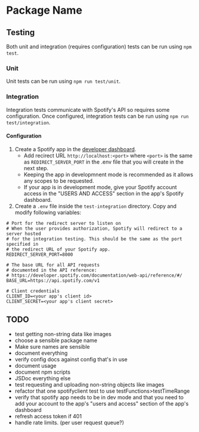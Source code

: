 # Package Name

## Testing
Both unit and integration (requires configuration) tests can be run using `npm test`.
### Unit
Unit tests can be run using `npm run test/unit`.
### Integration
Integration tests communicate with Spotify's API so requires some configuration.
Once configured, integration tests can be run using `npm run test/integration`.
#### Configuration
1. Create a Spotify app in the [developer dashboard](https://developer.spotify.com/dashboard/).
	- Add recirect URL `http://localhost:<port>` where `<port>` is the same as `REDIRECT_SERVER_PORT` in the .env file that you will create in the next step.
	- Keeping the app in developmnent mode is recommended as it allows any scopes to be requested.
	- If your app is in development mode, give your Spotify account access in the "USERS AND ACCESS" section in the app's Spotify dashboard.
1. Create a `.env` file inside the `test-integration` directory. Copy and modify following variables:
```
# Port for the redirect server to listen on
# When the user provides authorization, Spotify will redirect to a server hosted
# for the integration testing. This should be the same as the port specified in
# the redirect URL of your Spotify app.
REDIRECT_SERVER_PORT=8000

# The base URL for all API requests
# documented in the API reference:
# https://developer.spotify.com/documentation/web-api/reference/#/
BASE_URL=https://api.spotify.com/v1

# Client credentials
CLIENT_ID=<your app's client id>
CLIENT_SECRET=<your app's client secret>
```

## TODO
- test getting non-string data like images
- choose a sensible package name
- Make sure names are sensible
- document everything
- verify config docs against config that's in use
- document usage
- document npm scripts
- JSDoc everything else
- test requesting and uploading non-string objects like images
- refactor that one spotifyclient test to use testFunctions>testTimeRange
- verify that spotify app needs to be in dev mode and that you need to add your account to the app's "users and access" section of the app's dashboard
- refresh access token if 401
- handle rate limits. (per user request queue?)
